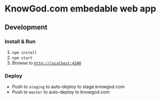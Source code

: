 # KnowGod.com embedable web app

## Development

### Install & Run

1. `npm install`
2. `npm start`
3. Browse to [`http://localhost:4200`](http://localhost:4200)

### Deploy

- Push to `staging` to auto-deploy to stage.knowgod.com
- Push to `master` to auto-deploy to knowgod.com
